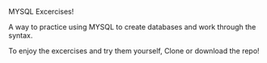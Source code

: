 MYSQL Excercises!

A way to practice using MYSQL to create databases and work through the syntax. 

To enjoy the excercises and try them yourself, Clone or download the repo!